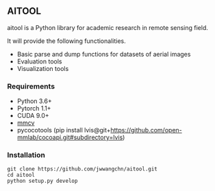 ## AITOOL
aitool is a Python library for academic research in remote sensing field.

It will provide the following functionalities.

- Basic parse and dump functions for datasets of aerial images
- Evaluation tools
- Visualization tools

### Requirements

- Python 3.6+
- Pytorch 1.1+
- CUDA 9.0+
- [mmcv](https://github.com/open-mmlab/mmcv)
- pycocotools (pip install lvis@git+https://github.com/open-mmlab/cocoapi.git#subdirectory=lvis)

### Installation
```
git clone https://github.com/jwwangchn/aitool.git
cd aitool
python setup.py develop
```
